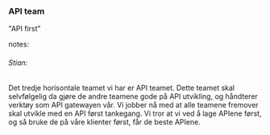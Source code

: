 ### API team

"API first"


notes:
###### Stian:

Det tredje horisontale teamet vi har er API teamet. Dette teamet skal selvfølgelig da gjøre de andre teamene gode på API utvikling, og håndterer verktøy som API gatewayen vår. 
Vi jobber nå med at alle teamene fremover skal utvikle med en API først tankegang. Vi tror at vi ved å lage APIene først, og så bruke de på våre klienter først, får de beste APIene.  

